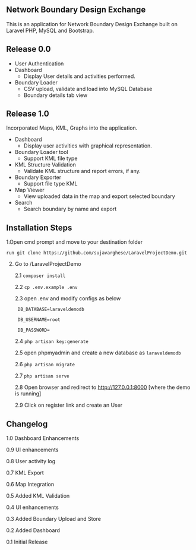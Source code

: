 

## Network Boundary Design Exchange


This is an application for Network Boundary Design Exchange built on Laravel PHP, MySQL and Bootstrap. 


## Release 0.0


* User Authentication
* Dashboard
    - Display User details and activities performed.
* Boundary Loader 
    - CSV upload, validate and load into MySQL Database
    - Boundary details tab view


## Release 1.0


Incorporated Maps, KML, Graphs into the application.

* Dashboard
    - Display user activities with graphical representation.
* Boundary Loader tool
    - Support KML file type
* KML Structure Validation
    - Validate KML structure and report errors, if any.
* Boundary Exporter
    - Support file type KML
* Map Viewer
    - View uploaded data in the map and export selected boundary
* Search
    - Search boundary by name and export


## Installation Steps


1.Open cmd prompt and move to your destination folder

    run git clone https://github.com/sujavarghese/LaravelProjectDemo.git

2. Go to <destination folder>/LaravelProjectDemo

    2.1 `composer install`

    2.2 `cp .env.example .env`
    
    2.3 open .env and modify configs as below 

        DB_DATABASE=laraveldemodb

        DB_USERNAME=root

        DB_PASSWORD=

    2.4 `php artisan key:generate`

    2.5 open phpmyadmin and create a new database as `laraveldemodb`

    2.6 `php artisan migrate` 

    2.7 `php artisan serve`

    2.8 Open browser and redirect to http://127.0.0.1:8000 [where the demo is running]

    2.9 Click on register link and create an User


## Changelog

1.0 Dashboard Enhancements

0.9 UI enhancements

0.8 User activity log

0.7 KML Export

0.6 Map Integration

0.5 Added KML Validation

0.4 UI enhancements

0.3 Added Boundary Upload and Store

0.2 Added Dashboard

0.1 Initial Release
